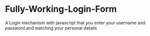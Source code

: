 # Fully-Working-Login-Form
A Login mechanism with javascript that you enter your username and password and watching your personal details
